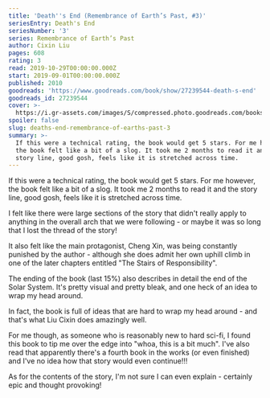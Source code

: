 ```yaml
---
title: 'Death''s End (Remembrance of Earth’s Past, #3)'
seriesEntry: Death's End
seriesNumber: '3'
series: Remembrance of Earth’s Past
author: Cixin Liu
pages: 608
rating: 3
read: 2019-10-29T00:00:00.000Z
start: 2019-09-01T00:00:00.000Z
published: 2010
goodreads: 'https://www.goodreads.com/book/show/27239544-death-s-end'
goodreads_id: 27239544
cover: >-
  https://i.gr-assets.com/images/S/compressed.photo.goodreads.com/books/1453310853l/27239544._SX315_.jpg
spoiler: false
slug: deaths-end-remembrance-of-earths-past-3
summary: >-
  If this were a technical rating, the book would get 5 stars. For me however,
  the book felt like a bit of a slog. It took me 2 months to read it and the
  story line, good gosh, feels like it is stretched across time.
---
```

If this were a technical rating, the book would get 5 stars. For me however, the book felt like a bit of a slog. It took me 2 months to read it and the story line, good gosh, feels like it is stretched across time.

I felt like there were large sections of the story that didn't really apply to anything in the overall arch that we were following - or maybe it was so long that I lost the thread of the story!

It also felt like the main protagonist, Cheng Xin, was being constantly punished by the author - although she does admit her own uphill climb in one of the later chapters entitled "The Stairs of Responsibility".

The ending of the book (last 15%) also describes in detail the end of the Solar System. It's pretty visual and pretty bleak, and one heck of an idea to wrap my head around. 

In fact, the book is full of ideas that are hard to wrap my head around - and that's what Liu Cixin does amazingly well.

For me though, as someone who is reasonably new to hard sci-fi, I found this book to tip me over the edge into "whoa, this is a bit much". I've also read that apparently there's a fourth book in the works (or even finished) and I've no idea how that story would even continue!!!

As for the contents of the story, I'm not sure I can even explain - certainly epic and thought provoking!
